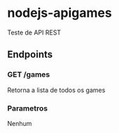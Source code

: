 # nodejs-apigames
Teste de API REST

## Endpoints

### GET /games
Retorna a lista de todos os games
### Parametros
Nenhum
